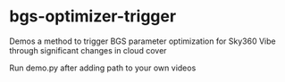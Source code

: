 # bgs-optimizer-trigger

Demos a method to trigger BGS parameter optimization for Sky360 Vibe through significant changes in cloud cover 

Run demo.py after adding path to your own videos
